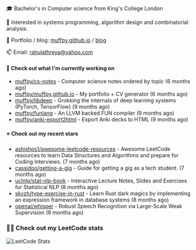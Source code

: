 🎓 Bachelor's in Computer science from King's College London  

🔭 Interested in systems programming, algorithm design and combinatorial analysis.

🤗 Portfolio / blog: [muffpy.github.io](https://muffpy.github.io/) / [blog](https://muffpy.github.io/blog)

📫 Email: [rahulathreya@yahoo.com](mailto:rahulathreya@yahoo.com)

#### 👷 Check out what I'm currently working on

- [muffpy/cs-notes](https://github.com/muffpy/cs-notes) - Computer science notes ordered by topic (6 months ago)
- [muffpy/muffpy.github.io](https://github.com/muffpy/muffpy.github.io) - My portfolio &#43; CV generator (6 months ago)
- [muffpy/libdeep](https://github.com/muffpy/libdeep) - Grokking the internals of deep learning systems (PyTorch, TensorFlow) (9 months ago)
- [muffpy/funlang](https://github.com/muffpy/funlang) - An LLVM backed FUN compiler  (9 months ago)
- [muffpy/anki-export2html](https://github.com/muffpy/anki-export2html) - Export Anki decks to HTML (9 months ago)

#### ⭐ Check out my recent stars

- [ashishps1/awesome-leetcode-resources](https://github.com/ashishps1/awesome-leetcode-resources) - Awesome LeetCode resources to learn Data Structures and Algorithms and prepare for Coding Interviews. (7 months ago)
- [cassidoo/getting-a-gig](https://github.com/cassidoo/getting-a-gig) - Guide for getting a gig as a tech student. (7 months ago)
- [uclnlp/stat-nlp-book](https://github.com/uclnlp/stat-nlp-book) - Interactive Lecture Notes, Slides and Exercises for Statistical NLP (8 months ago)
- [skyzh/type-exercise-in-rust](https://github.com/skyzh/type-exercise-in-rust) - Learn Rust dark magics by implementing an expression framework in database systems (8 months ago)
- [openai/whisper](https://github.com/openai/whisper) - Robust Speech Recognition via Large-Scale Weak Supervision (9 months ago)

### 👨‍💻 Check out my LeetCode stats
![LeetCode Stats](https://leetcode.card.workers.dev/lcascension?theme=unicorn&font=baloo&extension=null)
